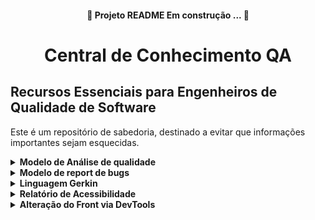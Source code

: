 <h4 align="center">
 🚧 Projeto README Em construção ... 🚧</h4>

<h1 align="center">Central de Conhecimento QA</h1>

## Recursos Essenciais para Engenheiros de Qualidade de Software 

<p> Este é um repositório de sabedoria, destinado a evitar que informações importantes sejam esquecidas.</p>

<details>
 <summary><strong>Modelo de Análise de qualidade</strong></summary>

   [Clique aqui para baixar o relatório](https://github.com/sarahdfweb/especializacao_testes_software/blob/main/Bug%20Report%20-%20Modelo%20Preenchido%20(1).docx) &#x1f4be;
</details>

<details>
 <summary><strong>Modelo de report de bugs</strong></summary>

   [Clique aqui para baixar o Modelo](https://github.com/sarahdfweb/especializacao_testes_software/blob/main/Bug%20Report%20-%20Modelo%20Preenchido%20(1).docx) &#x1f4be;
</details>
  
<details>
  <summary><strong>Linguagem Gerkin</strong></summary>
  
  
BDD significa "Behavior-Driven Development" (Desenvolvimento Orientado a Comportamento, em português). 
É uma abordagem de desenvolvimento de software que visa integrar a colaboração entre desenvolvedores, gerentes de produtos e partes interessadas (stakeholders) por meio da linguagem natural e de cenários que descrevem o comportamento esperado do sistema.
No BDD, as especificações do sistema são escritas em uma linguagem que é compreensível tanto para desenvolvedores quanto para não desenvolvedores. Essas especificações são então usadas para guiar o desenvolvimento e criar testes automatizados que validam o comportamento do sistema.
Um framework popular para BDD é o Cucumber, que permite escrever testes em uma linguagem natural, como o inglês, e automatizá-los para verificar se o sistema está se comportando conforme esperado.
Em resumo, o BDD enfatiza a comunicação, colaboração e clareza na definição do comportamento do software, ajudando as equipes a criar sistemas que atendam às necessidades reais dos usuários e partes interessadas.
 
<img src="https://github.com/sarahdfweb/especializacao_testes_software/assets/87348787/4d434239-762a-40cd-9224-4126b0eef476" style="width: 300px; height: auto;" alt="Imagem de exemplo">

Por que usar BDD?

*	Melhora a comunicação entre desenvolvedores e profissionais de negócios; 
*	Assegura que toda a equipe esteja focada em entregar o necessário para alcançar seus objetivos; 
*	DevTeam como dono da solução, pois o time prover a solução técnica; 
* Acelera a criação dos testes automatizados; 
*	Documentação viva.
> Usos do BDD Podemos dividir o uso do BDD em duas grandes partes: 
* 1- Como uma linguagem ubíqua para ilustrar o comportamento do usuário na aplicação; 
* 2 - Como base para automação de testes, garantindo que a aplicação funcione como previsto por todos; Juntando essas duas partes temos uma documentação viva, que não só explica o comportamento do software, mas também executa testes, documenta código e auxilia na homologação.

BDD -Gherkin 
O vocabulário comum em BDD é o Gherkin. 
Gherkin é uma linguagem que foi criada especialmente para descrições de comportamento. Remove detalhes da lógica de programação e foca no comportamento que uma funcionalidade deve ter. Um arquivo Gherkin contém: 
* Título da funcionalidade; 
* Descrição da funcionalidade; 
* Cenários, que descrevem uma interação do usuário; 
* Prérequisitos (Dado); 
* Ações (Quando) 
* Resultado esperado (Então).

Importante! 
Gherkin não é caso de teste! 
O Gherkin deve prever uma ação de comportamento de forma declarativa e não imperativa como no caso de teste; 
Deve dar uma visão de cenários, conciso e direto ao ponto: 
Ex.: Cenário: Buscar por “Qualidade” no Google
> Imperativo: (ERRADO)
Dado que eu abra o navegador E acesse o google.com E clicar no campo “search” Quando eu digitar pela palavra “Qualidade” E clicar no botão “buscar” Então deve exibir a lista com os resultados

> Declarativo:
Dado que eu acesse o google Quando eu buscar pela palavra “Qualidade” Então deve exibir a lista com os resultados 

![image](https://github.com/sarahdfweb/especializacao_testes_software/assets/87348787/7680c6f7-ec95-4ded-a60e-1052f1acf9a3)

Ferramentas para o Gherkin 
Dependendo da linguagem de programação ou framework de automação de testes, algumas ferramentas podem auxiliar no padrão de escrita e até gerando steps automaticamente.

![image](https://github.com/sarahdfweb/especializacao_testes_software/assets/87348787/6028356f-bd8d-41a7-a49e-cb1d8b16cb99)

Modelos de cenário 

![image](https://github.com/sarahdfweb/especializacao_testes_software/assets/87348787/348e6c96-cfa0-4744-af37-34c1028df311)

 
```
Funcionalidade: Anexar novo arquivo

 Contexto: Dado que eu acesse a página de Lista de Anexos

            Esquema do Cenário: 1 - Adicionar Arquivo

            Quando eu clicar em adicionar um novo arquivo
            Então deve ser exibido na lista de anexos 
           
```

![image](https://github.com/sarahdfweb/especializacao_testes_software/assets/87348787/0c23d31c-a6d4-4740-911a-d019dd951efc)

``` 
Funcionalidade: Cadastro de Múltiplos Usuários

Contexto: Na tela de cadastro de usuário

Esquema do cenário: Autenticar múltiplos usuários

Quando preencher os seguintes campos para múltiplos usuários:
  | Nome               | CPF             | RG       | Data de Nascimento  | Código SSP | Email                      |
  |--------------------|-----------------|----------|---------------------|------------|--------------------------- |
  | João da Silva      | 123.456.789-00  | 98765432 | 01/01/1990          | 123456     | joao.silva@example.com     |
  | Maria Oliveira     | 987.654.321-00  | 12345678 | 02/02/1985          | 654321     | maria.oliveira@example.com |
  | José Santos        | 456.789.123-00  | 54321678 | 03/03/1980          | 789123     | jose.santos@example.com    |

E marcar o checkpoint como "Sim" para cada usuário,
E selecionar a opção "Auxiliar" no seletor para cada usuário,
E clicar em salvar para cada usuário,
Então o sistema deverá salvar os novos cadastros de múltiplos usuários

```
Então o sistema deverá salvar os novos cadastros de múltiplos usuários
</details>

<details>
  <summary><strong>Relatório de Acessibilidade</strong></summary>
  
  O Relatório de Acessibilidade oferece uma visão detalhada sobre a acessibilidade de um software ou aplicação, destacando sua capacidade de ser utilizado por todos os usuários, independentemente de suas habilidades ou necessidades especiais.

  Os testes de acessibilidade são fundamentais para garantir que o software atenda a uma ampla gama de usuários, incluindo aqueles com deficiências visuais, auditivas, motoras, cognitivas, entre outras. Esses testes visam identificar e corrigir possíveis barreiras que possam dificultar ou impedir o acesso e a utilização do software.

  No processo de teste de acessibilidade, são avaliados diversos aspectos, como a navegabilidade por meio do teclado, o suporte a tecnologias assistivas, como leitores de tela, o contraste de cores e a legibilidade de texto, legendagem e transcrição de conteúdo de áudio, tempo suficiente para interação e resposta, e a clareza na interface do usuário.

  Além de garantir conformidade com diretrizes de acessibilidade, como as Diretrizes de Acessibilidade para Conteúdo da Web (WCAG), os testes de acessibilidade são essenciais para promover a inclusão e a igualdade de acesso à tecnologia.

  [Clique aqui para baixar o relatório](https://github.com/sarahdfweb/especializacao_testes_software/blob/main/Relatorio_Acessibilidade%20(1).docx) &#x1f4be;
</details>

<details>
 <summary><strong>Alteração do Front via DevTools</strong></summary>

   [Clique aqui para baixar o front alterado](https://github.com/sarahdfweb/especializacao_testes_software/blob/main/Alteracao_Devtools%20(1).docx) &#x1f4be;
</details>



